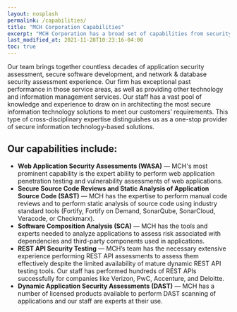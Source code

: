 ```yaml
---
layout: nosplash
permalink: /capabilities/
title: "MCH Corporation Capabilities"
excerpt: "MCH Corporation has a broad set of capabilities from security assessments to software assurange program operations."
last_modified_at: 2021-11-28T10:23:16-04:00
toc: true
---
```


Our team brings together countless decades of application security assessment, secure software development, and network & database security assessment experience.  Our firm has exceptional past performance in those service  areas, as well as providing other technology and information management services.  Our staff has a vast pool of knowledge and experience to draw on in architecting the most secure information technology solutions to meet our customers’ requirements. This type of cross-disciplinary expertise distinguishes us as a one-stop provider of secure information technology-based solutions.

## Our capabilities include:

- **Web Application Security Assessments (WASA)** — MCH's most prominent capability is the expert ability to perform web application penetration testing and vulnerability assessments of web applications.
- **Secure Source Code Reviews and Static Analysis of Application Source Code (SAST)** — MCH has the expertise to perform manual code reviews and to perform static analysis of source code using industry standard tools (Fortify, Fortify on Demand, SonarQube, SonarCloud, Veracode, or Checkmarx).
- **Software Composition Analysis (SCA)** — MCH has the tools and experts needed to analyze applications to assess risk associated with dependencies and third-party components used in applications.
- **REST API Security Testing** — MCH’s team has the necessary extensive experience performing REST API assessments to assess them effectively despite the limited availability of mature dynamic REST API testing tools.  Our staff has performed hundreds of REST APIs successfully for companies like Verizon, PwC, Accenture, and Deloitte.
- **Dynamic Application Security Assessments (DAST)** — MCH has a number of licensed products available to perform DAST scanning of applications and our staff are experts at their use.

